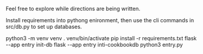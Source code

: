 Feel free to explore while directions are being written.

Install requirements into pythong enironment, then use the cli commands in src/db.py to set up databases.

python3 -m venv venv
. venv/bin/activate
pip install -r requirements.txt
flask --app entry init-db
flask --app entry inti-cookbookdb
python3 entry.py